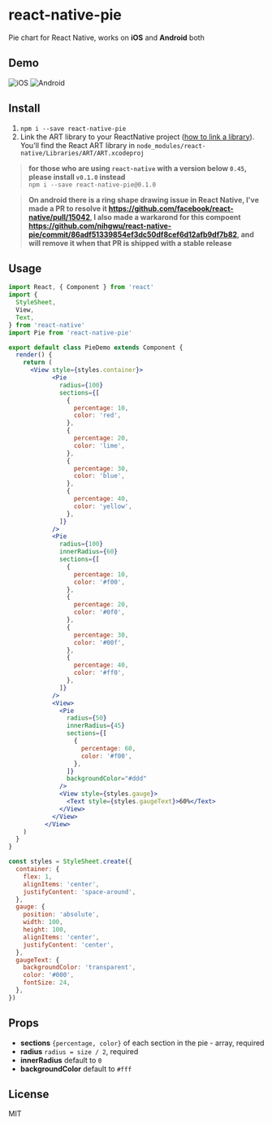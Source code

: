 # react-native-pie

Pie chart for React Native, works on **iOS** and **Android** both

## Demo

![iOS](demo/ios.png)
![Android](demo/android.png)

## Install

1. `npm i --save react-native-pie`  
2. Link the ART library to your ReactNative project ([how to link a library](https://facebook.github.io/react-native/docs/linking-libraries-ios.html#content)). You'll find the React ART library in `node_modules/react-native/Libraries/ART/ART.xcodeproj`


> **for those who are using `react-native` with a version below `0.45`, please install `v0.1.0` instead**   
> `npm i --save react-native-pie@0.1.0`

> **On android there is a ring shape drawing issue in React Native, I've made a PR to resolve it https://github.com/facebook/react-native/pull/15042, I also made a warkarond for this compoent https://github.com/nihgwu/react-native-pie/commit/86adf51339854ef3dc50df8cef6d12afb9df7b82, and will remove it when that PR is shipped with a stable release**

## Usage

```jsx
import React, { Component } from 'react'
import {
  StyleSheet,
  View,
  Text,
} from 'react-native'
import Pie from 'react-native-pie'

export default class PieDemo extends Component {
  render() {
    return (
      <View style={styles.container}>
            <Pie
              radius={100}
              sections={[
                {
                  percentage: 10,
                  color: 'red',
                },
                {
                  percentage: 20,
                  color: 'lime',
                },
                {
                  percentage: 30,
                  color: 'blue',
                },
                {
                  percentage: 40,
                  color: 'yellow',
                },
              ]}
            />
            <Pie
              radius={100}
              innerRadius={60}
              sections={[
                {
                  percentage: 10,
                  color: '#f00',
                },
                {
                  percentage: 20,
                  color: '#0f0',
                },
                {
                  percentage: 30,
                  color: '#00f',
                },
                {
                  percentage: 40,
                  color: '#ff0',
                },
              ]}
            />
            <View>
              <Pie
                radius={50}
                innerRadius={45}
                sections={[
                  {
                    percentage: 60,
                    color: '#f00',
                  },
                ]}
                backgroundColor="#ddd"
              />
              <View style={styles.gauge}>
                <Text style={styles.gaugeText}>60%</Text>
              </View>
            </View>
          </View>
    )
  }
}

const styles = StyleSheet.create({
  container: {
    flex: 1,
    alignItems: 'center',
    justifyContent: 'space-around',
  },
  gauge: {
    position: 'absolute',
    width: 100,
    height: 100,
    alignItems: 'center',
    justifyContent: 'center',
  },
  gaugeText: {
    backgroundColor: 'transparent',
    color: '#000',
    fontSize: 24,
  },
})
```

## Props

* **sections** `{percentage, color}` of each section in the pie - array, required
* **radius** `radius = size / 2`, required
* **innerRadius** default to `0`
* **backgroundColor** default to `#fff`

## License

MIT
